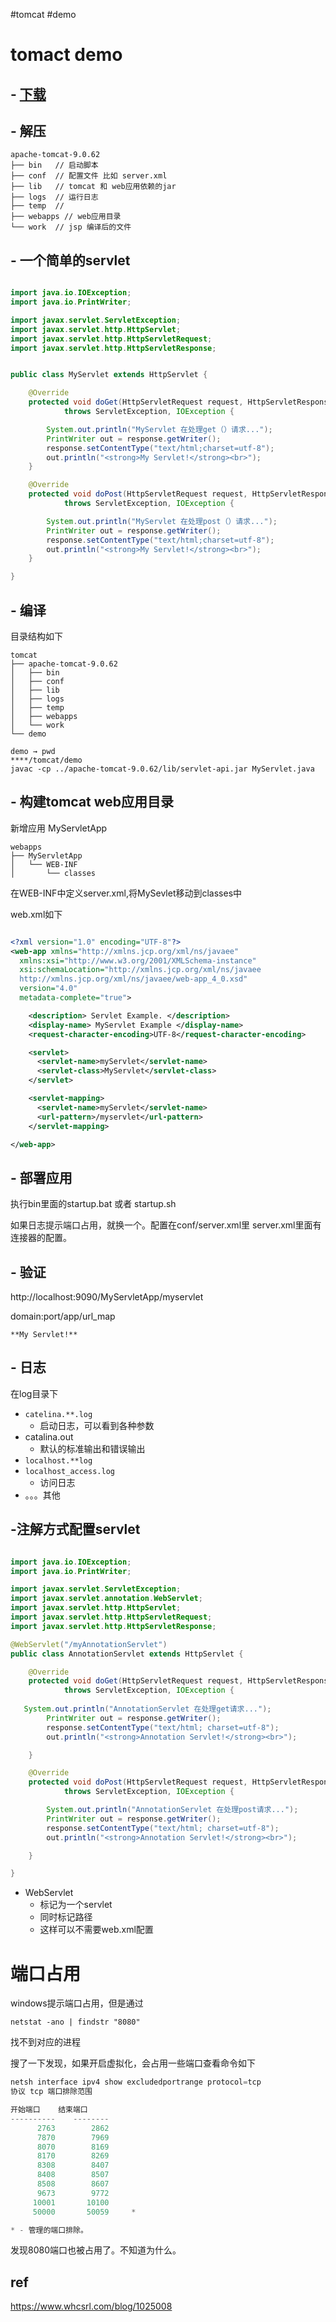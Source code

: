 #tomcat 
#demo


# tomact demo
## - [下载](https://tomcat.apache.org/download-90.cgi)

## - 解压
```shell
apache-tomcat-9.0.62
├── bin   // 启动脚本
├── conf  // 配置文件 比如 server.xml
├── lib   // tomcat 和 web应用依赖的jar
├── logs  // 运行日志
├── temp  // 
├── webapps // web应用目录
└── work  // jsp 编译后的文件

```


## - 一个简单的servlet

```java

import java.io.IOException;
import java.io.PrintWriter;

import javax.servlet.ServletException;
import javax.servlet.http.HttpServlet;
import javax.servlet.http.HttpServletRequest;
import javax.servlet.http.HttpServletResponse;


public class MyServlet extends HttpServlet {

    @Override
    protected void doGet(HttpServletRequest request, HttpServletResponse response)
            throws ServletException, IOException {

        System.out.println("MyServlet 在处理get（）请求...");
        PrintWriter out = response.getWriter();
        response.setContentType("text/html;charset=utf-8");
        out.println("<strong>My Servlet!</strong><br>");
    }

    @Override
    protected void doPost(HttpServletRequest request, HttpServletResponse response)
            throws ServletException, IOException {

        System.out.println("MyServlet 在处理post（）请求...");
        PrintWriter out = response.getWriter();
        response.setContentType("text/html;charset=utf-8");
        out.println("<strong>My Servlet!</strong><br>");
    }

}

```


## - 编译

目录结构如下

```shell
tomcat
├── apache-tomcat-9.0.62
│   ├── bin
│   ├── conf
│   ├── lib
│   ├── logs
│   ├── temp
│   ├── webapps
│   └── work
└── demo
```

```shell
demo → pwd
****/tomcat/demo
javac -cp ../apache-tomcat-9.0.62/lib/servlet-api.jar MyServlet.java
```



## - 构建tomcat web应用目录
新增应用
MyServletApp

```log
webapps
├── MyServletApp
│   └── WEB-INF
│       └── classes
```

在WEB-INF中定义server.xml,将MySevlet移动到classes中

web.xml如下

```xml

<?xml version="1.0" encoding="UTF-8"?>
<web-app xmlns="http://xmlns.jcp.org/xml/ns/javaee"
  xmlns:xsi="http://www.w3.org/2001/XMLSchema-instance"
  xsi:schemaLocation="http://xmlns.jcp.org/xml/ns/javaee
  http://xmlns.jcp.org/xml/ns/javaee/web-app_4_0.xsd"
  version="4.0"
  metadata-complete="true">

    <description> Servlet Example. </description>
    <display-name> MyServlet Example </display-name>
    <request-character-encoding>UTF-8</request-character-encoding>

    <servlet>
      <servlet-name>myServlet</servlet-name>
      <servlet-class>MyServlet</servlet-class>
    </servlet>

    <servlet-mapping>
      <servlet-name>myServlet</servlet-name>
      <url-pattern>/myservlet</url-pattern>
    </servlet-mapping>

</web-app>
```


## - 部署应用

执行bin里面的startup.bat 或者 startup.sh

如果日志提示端口占用，就换一个。配置在conf/server.xml里
server.xml里面有连接器的配置。



## - 验证
http://localhost:9090/MyServletApp/myservlet

domain:port/app/url_map

```response
**My Servlet!**
```


## - 日志
在log目录下

- `catelina.**.log`
	- 启动日志，可以看到各种参数
- catalina.out
	- 默认的标准输出和错误输出
- `localhost.**log`
- `localhost_access.log`
	- 访问日志
- 。。。其他



## -注解方式配置servlet
```java

import java.io.IOException;
import java.io.PrintWriter;

import javax.servlet.ServletException;
import javax.servlet.annotation.WebServlet;
import javax.servlet.http.HttpServlet;
import javax.servlet.http.HttpServletRequest;
import javax.servlet.http.HttpServletResponse;

@WebServlet("/myAnnotationServlet")
public class AnnotationServlet extends HttpServlet {

    @Override
    protected void doGet(HttpServletRequest request, HttpServletResponse response)
            throws ServletException, IOException {
        
   System.out.println("AnnotationServlet 在处理get请求...");
        PrintWriter out = response.getWriter();
        response.setContentType("text/html; charset=utf-8");
        out.println("<strong>Annotation Servlet!</strong><br>");

    }

    @Override
    protected void doPost(HttpServletRequest request, HttpServletResponse response)
            throws ServletException, IOException {

        System.out.println("AnnotationServlet 在处理post请求...");
        PrintWriter out = response.getWriter();
        response.setContentType("text/html; charset=utf-8");
        out.println("<strong>Annotation Servlet!</strong><br>");

    }

}  

```

- WebServlet
	- 标记为一个servlet
	- 同时标记路径
	- 这样可以不需要web.xml配置




# 端口占用
windows提示端口占用，但是通过
```shell
netstat -ano | findstr "8080"
```
找不到对应的进程

搜了一下发现，如果开启虚拟化，会占用一些端口查看命令如下
```powershell
netsh interface ipv4 show excludedportrange protocol=tcp
协议 tcp 端口排除范围

开始端口    结束端口
----------    --------
      2763        2862
      7870        7969
      8070        8169
      8170        8269
      8308        8407
      8408        8507
      8508        8607
      9673        9772
     10001       10100
     50000       50059     *

* - 管理的端口排除。
```

发现8080端口也被占用了。不知道为什么。


## ref
https://www.whcsrl.com/blog/1025008
